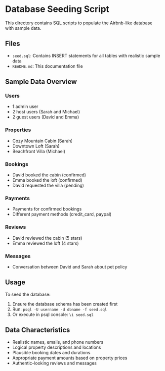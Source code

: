 # Database Seeding Script

This directory contains SQL scripts to populate the Airbnb-like database with sample data.

## Files

- `seed.sql`: Contains INSERT statements for all tables with realistic sample data
- `README.md`: This documentation file

## Sample Data Overview

### Users
- 1 admin user
- 2 host users (Sarah and Michael)
- 2 guest users (David and Emma)

### Properties
- Cozy Mountain Cabin (Sarah)
- Downtown Loft (Sarah)
- Beachfront Villa (Michael)

### Bookings
- David booked the cabin (confirmed)
- Emma booked the loft (confirmed)
- David requested the villa (pending)

### Payments
- Payments for confirmed bookings
- Different payment methods (credit_card, paypal)

### Reviews
- David reviewed the cabin (5 stars)
- Emma reviewed the loft (4 stars)

### Messages
- Conversation between David and Sarah about pet policy

## Usage

To seed the database:

1. Ensure the database schema has been created first
2. Run: `psql -U username -d dbname -f seed.sql`
3. Or execute in psql console: `\i seed.sql`

## Data Characteristics

- Realistic names, emails, and phone numbers
- Logical property descriptions and locations
- Plausible booking dates and durations
- Appropriate payment amounts based on property prices
- Authentic-looking reviews and messages

